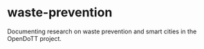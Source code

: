 # waste-prevention
Documenting research on waste prevention and smart cities in the OpenDoTT project.

